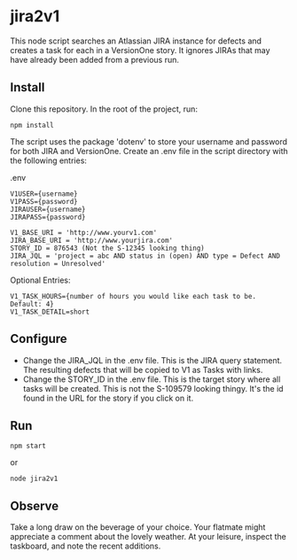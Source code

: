 # jira2v1

This node script searches an Atlassian JIRA instance for defects and creates a task for each in a VersionOne story. It ignores JIRAs that may have already been added from a previous run.

## Install

Clone this repository. In the root of the project, run:

`npm install`

The script uses the package 'dotenv' to store your username and password for both JIRA and VersionOne. Create an .env file in the script directory with the following entries:

.env

```
V1USER={username}
V1PASS={password}
JIRAUSER={username}
JIRAPASS={password}

V1_BASE_URI = 'http://www.yourv1.com'
JIRA_BASE_URI = 'http://www.yourjira.com'
STORY_ID = 876543 (Not the S-12345 looking thing)
JIRA_JQL = 'project = abc AND status in (open) AND type = Defect AND resolution = Unresolved'
```

Optional Entries:

```
V1_TASK_HOURS={number of hours you would like each task to be. Default: 4}
V1_TASK_DETAIL=short
```

## Configure

* Change the JIRA_JQL in the .env file. This is the JIRA query statement. The resulting defects that will be copied to V1 as Tasks with links.
* Change the STORY_ID in the .env file. This is the target story where all tasks will be created. This is not the S-109579 looking thingy. It's the id found in the URL for the story if you click on it.


## Run

```
npm start
```

or

```
node jira2v1
```

## Observe

Take a long draw on the beverage of your choice. Your flatmate might appreciate a comment about the lovely weather. At your leisure, inspect the taskboard, and note the recent additions.
